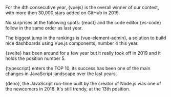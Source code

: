 For the 4th consecutive year, {vuejs} is the overall winner of our contest, with more then 30,000 stars added on GitHub in 2019.

No surprises at the following spots: {react} and the code editor {vs-code} follow in the same order as last year.

The biggest jump in the rankings is {vue-element-admin}, a solution to build nice dashboards using Vue.js components, number 4 this year.

{svelte} has been around for a few year but it really took off in 2019 and it holds the position number 5.

{typescript} enters the TOP 10, its success has been one of the main changes in JavaScript landscape over the last years.

{deno}, the JavaScript run-time built by the creator of Node.js was one of the newcomers in 2018. It's still trendy, at the 13th position.
